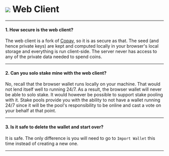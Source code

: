 # <img class="dcr-icon" src="/img/dcr-icons/Wallet.svg" /> Web Client

---

#### 1. How secure is the web client? 

The web client is a fork of [Copay](https://copay.io), so it is as secure as that. The seed (and hence private keys) are kept and computed locally in your browser's local storage and everything is run client-side. The server never has access to any of the private data needed to spend coins.

---

#### 2. Can you solo stake mine with the web client? 

No, recall that the browser wallet runs locally on your machine. That would not lend itself well to running 24/7. As a result, the browser wallet will never be able to solo stake. It would however be possible to support stake pooling with it. Stake pools provide you with the ability to not have a wallet running 24/7 since it will be the pool's responsibility to be online and cast a vote on your behalf at that point.

---

#### 3. Is it safe to delete the wallet and start over? 

It is safe. The only difference is you will need to go to `Import Wallet` this time instead of creating a new one.

---


